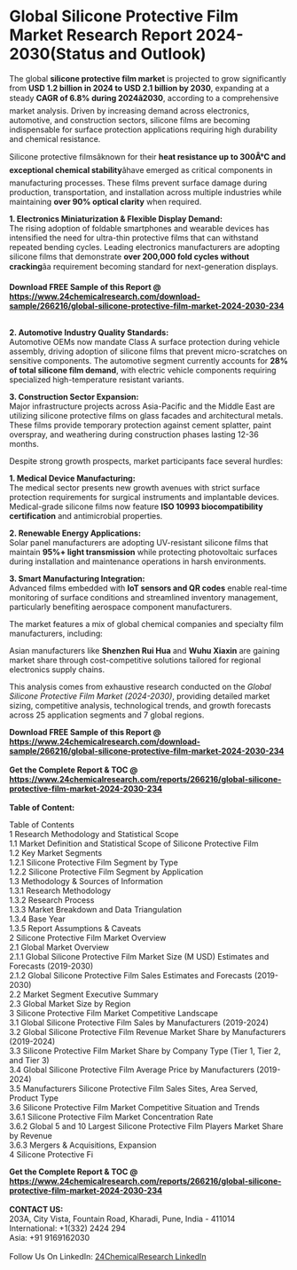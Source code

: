 <h1>Global Silicone Protective Film Market Research Report 2024-2030(Status and Outlook)</h1><p>The global <strong>silicone protective film market</strong> is projected to grow significantly from <strong>USD 1.2 billion in 2024 to USD 2.1 billion by 2030</strong>, expanding at a steady <strong>CAGR of 6.8% during 2024â2030</strong>, according to a comprehensive market analysis. Driven by increasing demand across electronics, automotive, and construction sectors, silicone films are becoming indispensable for surface protection applications requiring high durability and chemical resistance.</p><p>Silicone protective filmsâknown for their <strong>heat resistance up to 300Â°C and exceptional chemical stability</strong>âhave emerged as critical components in manufacturing processes. These films prevent surface damage during production, transportation, and installation across multiple industries while maintaining <strong>over 90% optical clarity</strong> when required.</p><p><strong>1. Electronics Miniaturization &amp; Flexible Display Demand:</strong><br>
The rising adoption of foldable smartphones and wearable devices has intensified the need for ultra-thin protective films that can withstand repeated bending cycles. Leading electronics manufacturers are adopting silicone films that demonstrate <strong>over 200,000 fold cycles without cracking</strong>âa requirement becoming standard for next-generation displays.</p><div><b>Download FREE Sample of this Report @ 
            <a href="https://www.24chemicalresearch.com/download-sample/266216/global-silicone-protective-film-market-2024-2030-234">
            https://www.24chemicalresearch.com/download-sample/266216/global-silicone-protective-film-market-2024-2030-234</a></b></div><br><p><strong>2. Automotive Industry Quality Standards:</strong><br>
Automotive OEMs now mandate Class A surface protection during vehicle assembly, driving adoption of silicone films that prevent micro-scratches on sensitive components. The automotive segment currently accounts for <strong>28% of total silicone film demand</strong>, with electric vehicle components requiring specialized high-temperature resistant variants.</p><p><strong>3. Construction Sector Expansion:</strong><br>
Major infrastructure projects across Asia-Pacific and the Middle East are utilizing silicone protective films on glass facades and architectural metals. These films provide temporary protection against cement splatter, paint overspray, and weathering during construction phases lasting 12-36 months.</p><p>Despite strong growth prospects, market participants face several hurdles:</p><p><strong>1. Medical Device Manufacturing:</strong><br>
The medical sector presents new growth avenues with strict surface protection requirements for surgical instruments and implantable devices. Medical-grade silicone films now feature <strong>ISO 10993 biocompatibility certification</strong> and antimicrobial properties.</p><p><strong>2. Renewable Energy Applications:</strong><br>
Solar panel manufacturers are adopting UV-resistant silicone films that maintain <strong>95%+ light transmission</strong> while protecting photovoltaic surfaces during installation and maintenance operations in harsh environments.</p><p><strong>3. Smart Manufacturing Integration:</strong><br>
Advanced films embedded with <strong>IoT sensors and QR codes</strong> enable real-time monitoring of surface conditions and streamlined inventory management, particularly benefiting aerospace component manufacturers.</p><p>The market features a mix of global chemical companies and specialty film manufacturers, including:</p><p>Asian manufacturers like <strong>Shenzhen Rui Hua</strong> and <strong>Wuhu Xiaxin</strong> are gaining market share through cost-competitive solutions tailored for regional electronics supply chains.</p><p>This analysis comes from exhaustive research conducted on the <em>Global Silicone Protective Film Market (2024-2030)</em>, providing detailed market sizing, competitive analysis, technological trends, and growth forecasts across 25 application segments and 7 global regions.</p><div><b>Download FREE Sample of this Report @ 
            <a href="https://www.24chemicalresearch.com/download-sample/266216/global-silicone-protective-film-market-2024-2030-234">
            https://www.24chemicalresearch.com/download-sample/266216/global-silicone-protective-film-market-2024-2030-234</a></b></div><br><div><b>Get the Complete Report & TOC @ 
            <a href="https://www.24chemicalresearch.com/reports/266216/global-silicone-protective-film-market-2024-2030-234">
            https://www.24chemicalresearch.com/reports/266216/global-silicone-protective-film-market-2024-2030-234</a></b></div><br>
            <b>Table of Content:</b><p>Table of Contents<br />
1 Research Methodology and Statistical Scope<br />
1.1 Market Definition and Statistical Scope of Silicone Protective Film<br />
1.2 Key Market Segments<br />
1.2.1 Silicone Protective Film Segment by Type<br />
1.2.2 Silicone Protective Film Segment by Application<br />
1.3 Methodology & Sources of Information<br />
1.3.1 Research Methodology<br />
1.3.2 Research Process<br />
1.3.3 Market Breakdown and Data Triangulation<br />
1.3.4 Base Year<br />
1.3.5 Report Assumptions & Caveats<br />
2 Silicone Protective Film Market Overview<br />
2.1 Global Market Overview<br />
2.1.1 Global Silicone Protective Film Market Size (M USD) Estimates and Forecasts (2019-2030)<br />
2.1.2 Global Silicone Protective Film Sales Estimates and Forecasts (2019-2030)<br />
2.2 Market Segment Executive Summary<br />
2.3 Global Market Size by Region<br />
3 Silicone Protective Film Market Competitive Landscape<br />
3.1 Global Silicone Protective Film Sales by Manufacturers (2019-2024)<br />
3.2 Global Silicone Protective Film Revenue Market Share by Manufacturers (2019-2024)<br />
3.3 Silicone Protective Film Market Share by Company Type (Tier 1, Tier 2, and Tier 3)<br />
3.4 Global Silicone Protective Film Average Price by Manufacturers (2019-2024)<br />
3.5 Manufacturers Silicone Protective Film Sales Sites, Area Served, Product Type<br />
3.6 Silicone Protective Film Market Competitive Situation and Trends<br />
3.6.1 Silicone Protective Film Market Concentration Rate<br />
3.6.2 Global 5 and 10 Largest Silicone Protective Film Players Market Share by Revenue<br />
3.6.3 Mergers & Acquisitions, Expansion<br />
4 Silicone Protective Fi</p><div><b>Get the Complete Report & TOC @ 
            <a href="https://www.24chemicalresearch.com/reports/266216/global-silicone-protective-film-market-2024-2030-234">
            https://www.24chemicalresearch.com/reports/266216/global-silicone-protective-film-market-2024-2030-234</a></b></div><br><b>CONTACT US:</b><br>
            203A, City Vista, Fountain Road, Kharadi, Pune, India - 411014<br>
            International: +1(332) 2424 294<br>
            Asia: +91 9169162030 <br><br>
            Follow Us On LinkedIn: <a href="https://www.linkedin.com/company/24chemicalresearch/">24ChemicalResearch LinkedIn</a>